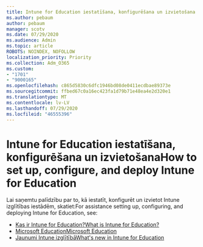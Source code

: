 ```yaml
---
title: Intune for Education iestatīšana, konfigurēšana un izvietošana
ms.author: pebaum
author: pebaum
manager: scotv
ms.date: 07/29/2020
ms.audience: Admin
ms.topic: article
ROBOTS: NOINDEX, NOFOLLOW
localization_priority: Priority
ms.collection: Adm_O365
ms.custom:
- "1701"
- "9000165"
ms.openlocfilehash: c865d5830c6dfc1946bd08de0411ecdbae89373e
ms.sourcegitcommit: ffbed67c0a16ec423fa1d79b71e48ea4e2d320e1
ms.translationtype: MT
ms.contentlocale: lv-LV
ms.lasthandoff: 07/29/2020
ms.locfileid: "46555396"
---
```

# <a name="how-to-set-up-configure-and-deploy-intune-for-education"></a><span data-ttu-id="c1426-102">Intune for Education iestatīšana, konfigurēšana un izvietošana</span><span class="sxs-lookup"><span data-stu-id="c1426-102">How to set up, configure, and deploy Intune for Education</span></span>

<span data-ttu-id="c1426-103">Lai saņemtu palīdzību par to, kā iestatīt, konfigurēt un izvietot Intune izglītības iestādēm, skatiet:</span><span class="sxs-lookup"><span data-stu-id="c1426-103">For assistance setting up, configuring, and deploying Intune for Education, see:</span></span>

- [<span data-ttu-id="c1426-104">Kas ir Intune for Education?</span><span class="sxs-lookup"><span data-stu-id="c1426-104">What is Intune for Education?</span></span>](https://docs.microsoft.com/intune-education/what-is-intune-for-education)
- [<span data-ttu-id="c1426-105">Microsoft Education</span><span class="sxs-lookup"><span data-stu-id="c1426-105">Microsoft Education</span></span>](https://www.microsoft.com/education/intune/default.aspx)
- [<span data-ttu-id="c1426-106">Jaunumi Intune izglītībā</span><span class="sxs-lookup"><span data-stu-id="c1426-106">What's new in Intune for Education</span></span>](https://docs.microsoft.com/intune-education/whats-new-in-edu)